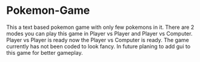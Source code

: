# Pokemon-Game
This a text based pokemon game with only few pokemons in it.
There are 2 modes you can play this game in Player vs Player and Player vs Computer.
Player vs Player is ready now the Player vs Computer is ready.
The game currently has not been coded to look fancy.
In future planing to add gui to this game for better gameplay.
